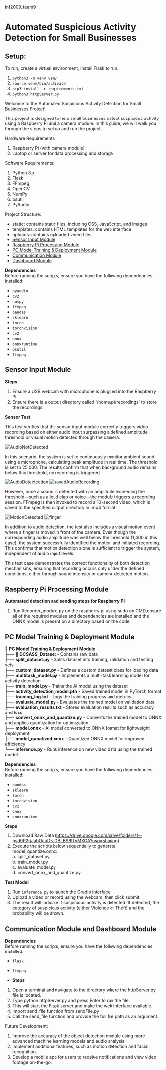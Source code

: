 inf2009_team9

# Automated Suspicious Activity Detection for Small Businesses

## Setup:

To run, create a virtual environment, install Flask to run.

1. `python3 -m venv venv`
2. `source venv/bin/activate`
3. `pip3 install -r requirements.txt`
4. `python3 httpServer.py`

Welcome to the Automated Suspicious Activity Detection for Small Businesses Project!

This project is designed to help small businesses detect suspicious activity using a Raspberry Pi and a camera module.
In this guide, we will walk you through the steps to set up and run the project.

Hardware Requirements:

1. Raspberry Pi (with camera module)
2. Laptop or server for data processing and storage

Software Requirements:

1. Python 3.x
2. Flask
3. FFmpeg
4. OpenCV
5. NumPy
6. psutil
7. PyAudio

Project Structure:

- static: contains static files, including CSS, JavaScript, and images
- templates: contains HTML templates for the web interface
- uploads: contains uploaded video files
- [Sensor Input Module](#sensor-input-module)
- [Raspberry Pi Processing Module](#raspberry-pi-processing-module)
- [PC Model Training & Deployment Module](#pc-model-training--deployment-module)
- [Communication Module](#communication-module)
- [Dashboard Module](#dashboard-module)

**Dependencies** <br>
Before running the scripts, ensure you have the following dependencies installed: <br>

- `pyaudio`
- `cv2`
- `numpy`
- `ffmpeg`
- `pandas`
- `sklearn`
- `torch`
- `torchvision`
- `cv2`
- `onnx`
- `onnxruntime`
- `psutil`
- `ffmpeg`

## Sensor Input Module

**Steps**

1. Ensure a USB webcam with microphone is plugged into the Raspberry Pi.
2. Ensure there is a output directory called '/home/pi/recordings' to store the recordings.

**Sensor Test**

This test verifies that the sensor input module correctly triggers video recording based on either audio input surpassing a defined amplitude threshold or visual motion detected through the camera.

![AudioNotDetected](https://github.com/user-attachments/assets/0faceaf6-5854-4892-b4a9-814aadb60c9e)

In this scenario, the system is set to continuously monitor ambient sound using a microphone, calculating peak amplitude in real time. The threshold is set to 25,000. The results confirm that when background audio remains below this threshold, no recording is triggered.

![AudioDetectection](https://github.com/user-attachments/assets/5de5654c-0104-4e24-8efd-ac46cab0a4bf)
![savedAudioRecording](https://github.com/user-attachments/assets/bdca628d-4114-474c-8d98-3ed2624c7ddb)

However, once a sound is detected with an amplitude exceeding the threshold—such as a loud clap or voice—the module triggers a recording session. FFmpeg is then invoked to record a 10-second video, which is saved to the specified output directory in .mp4 format.

![MotionDetected](https://github.com/user-attachments/assets/affd4690-69ee-4e7e-a141-788673cf195e)
![finger](https://github.com/user-attachments/assets/0713b34e-675e-44bb-86d3-1fd16b4a3602)

In addition to audio detection, the test also includes a visual motion event where a finger is moved in front of the camera. Even though the corresponding audio amplitude was well below the threshold (1,400 in this case), the system successfully identified the motion and initiated recording. This confirms that motion detection alone is sufficient to trigger the system, independent of audio input levels.

This test case demonstrates the correct functionality of both detection mechanisms, ensuring that recording occurs only under the defined conditions, either through sound intensity or camera-detected motion.

## Raspberry Pi Processing Module

**Automated detection and sending steps for Raspberry PI**

1. Run Recorder_module.py on the raspberry pi using sudo on CMD,ensure all of the required modules and dependencies are installed and the ONNX model is present on a directory based on the code

## PC Model Training & Deployment Module

**📂 PC Model Training & Deployment Module** <br>
├── **📂 DCSASS_Dataset** - Contains raw data <br>
├── **split_dataset.py** - Splits dataset into training, validation and testing sets <br>
├── **custom_dataset.py** - Defines a custom dataset class for loading data <br>
├── **multitask_model.py** - Implements a multi-task learning model for activity detection <br>
├── **train_model.py** - Trains the AI model using the dataset <br>
├── **activity_detection_model.pth** - Saved trained model in PyTorch format <br>
├── **training_log.txt** - Logs the training progress and metrics <br>
├── **evaluate_model.py** - Evaluates the trained model on validation data <br>
├── **evaluation_results.txt** - Stores evaluation results such as accuracy and loss <br>
├── **convert_onnx_and_quantize.py** - Converts the trained model to ONNX and applies quantization for optimization <br>
├── **model.onnx** - AI model converted to ONNX format for lightweight deployment <br>
├── **model_qunatized.onnx** - Quantized ONNX model for improved efficiency <br>
└── **inference.py** - Runs inference on new video data using the trained model <br>

**Dependencies** <br>
Before running the scripts, ensure you have the following dependencies installed: <br>

- `pandas`
- `sklearn`
- `torch`
- `torchvision`
- `cv2`
- `onnx`
- `onnxruntime`

**Steps**

1. Download Raw Data (https://drive.google.com/drive/folders/1--psd0P2rjJabOcuD-JOBLBS8lTvMXOA?usp=sharing)
2. Execute the scripts below sequentially to generate model_quantize.onnx: <br>
   a. split_dataset.py <br>
   b. train_model.py <br>
   c. evaluate_model.py <br>
   d. convert_onnx_and_quantize.py <br>

**Test Model** <br>

1. Run `inference.py` to launch the Gradio interface. <br>
2. Upload a video or record using the webcam, then click submit. <br>
3. The result will indicate if suspicious activity is detected. If detected, the category of suspicious activity (either Violence or Theft) and the probability will be shown. <br>

## Communication Module and Dashboard Module

**Dependencies** <br>
Before running the scripts, ensure you have the following dependencies installed: <br>

- `flask`
- `ffmpeg`

- **Steps**

1. Open a terminal and navigate to the directory where the httpServer.py file is located.
2. Type python httpServer.py and press Enter to run the file.
3. This will start the Flask server and make the web interface available.
4. Import send_file function from sendFile.py
5. Call the send_file function and provide the full file path as an argument.

Future Development:

1. Improve the accuracy of the object detection module using more advanced machine learning models and audio analysis
2. Implement additional features, such as motion detection and facial recognition.
3. Develop a mobile app for users to receive notifications and view video footage on-the-go.
